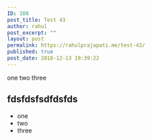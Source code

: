 ```yaml
---
ID: 108
post_title: Test 43
author: rahul
post_excerpt: ""
layout: post
permalink: https://rahulprajapati.me/test-43/
published: true
post_date: 2018-12-13 19:39:22
---
```

<!-- wp:paragraph --> one two three 

<!-- /wp:paragraph -->

<!-- wp:heading -->

## fdsfdsfsdfdsfds

<!-- /wp:heading -->

<!-- wp:list -->

*   one
*   two
*   three

<!-- /wp:list -->